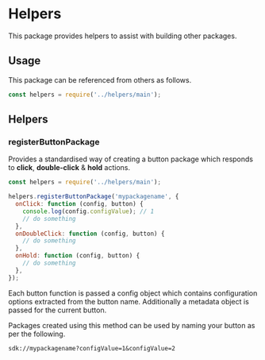 # Helpers

This package provides helpers to assist with building other packages.

## Usage

This package can be referenced from others as follows.

```javascript
const helpers = require('../helpers/main');
```

## Helpers

### registerButtonPackage

Provides a standardised way of creating a button package which responds to
**click**, **double-click** & **hold** actions.

```javascript
const helpers = require('../helpers/main');

helpers.registerButtonPackage('mypackagename', {
  onClick: function (config, button) {
    console.log(config.configValue); // 1
    // do something
  },
  onDoubleClick: function (config, button) {
    // do something
  },
  onHold: function (config, button) {
    // do something
  },
});
```

Each button function is passed a config object which contains configuration
options extracted from the button name. Additionally a metadata object is passed
for the current button.

Packages created using this method can be used by naming your button as per the
following.

```
sdk://mypackagename?configValue=1&configValue=2
```
